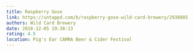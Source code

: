 ```yaml
---
title: Raspberry Gose
link: https://untappd.com/b/raspberry-gose-wild-card-brewery/2938985
authors: Wild Card Brewery
date: 2018-12-05 19:38:13
rating: 4.5
location: Pig's Ear CAMRA Beer & Cider Festival
---
```

